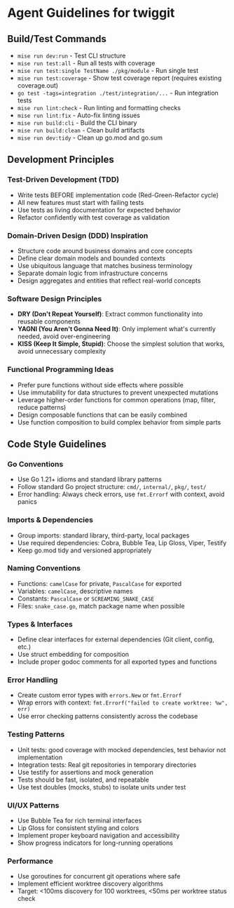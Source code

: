 # Agent Guidelines for twiggit

## Build/Test Commands
- `mise run dev:run` - Test CLI structure
- `mise run test:all` - Run all tests with coverage
- `mise run test:single TestName ./pkg/module` - Run single test
- `mise run test:coverage` - Show test coverage report (requires existing coverage.out)
- `go test -tags=integration ./test/integration/...` - Run integration tests
- `mise run lint:check` - Run linting and formatting checks
- `mise run lint:fix` - Auto-fix linting issues
- `mise run build:cli` - Build the CLI binary
- `mise run build:clean` - Clean build artifacts
- `mise run dev:tidy` - Clean up go.mod and go.sum

## Development Principles

### Test-Driven Development (TDD)
- Write tests BEFORE implementation code (Red-Green-Refactor cycle)
- All new features must start with failing tests
- Use tests as living documentation for expected behavior
- Refactor confidently with test coverage as validation

### Domain-Driven Design (DDD) Inspiration
- Structure code around business domains and core concepts
- Define clear domain models and bounded contexts
- Use ubiquitous language that matches business terminology
- Separate domain logic from infrastructure concerns
- Design aggregates and entities that reflect real-world concepts

### Software Design Principles
- **DRY (Don't Repeat Yourself)**: Extract common functionality into reusable components
- **YAGNI (You Aren't Gonna Need It)**: Only implement what's currently needed, avoid over-engineering
- **KISS (Keep It Simple, Stupid)**: Choose the simplest solution that works, avoid unnecessary complexity

### Functional Programming Ideas
- Prefer pure functions without side effects where possible
- Use immutability for data structures to prevent unexpected mutations
- Leverage higher-order functions for common operations (map, filter, reduce patterns)
- Design composable functions that can be easily combined
- Use function composition to build complex behavior from simple parts

## Code Style Guidelines

### Go Conventions
- Use Go 1.21+ idioms and standard library patterns
- Follow standard Go project structure: `cmd/`, `internal/`, `pkg/`, `test/`
- Error handling: Always check errors, use `fmt.Errorf` with context, avoid panics

### Imports & Dependencies
- Group imports: standard library, third-party, local packages
- Use required dependencies: Cobra, Bubble Tea, Lip Gloss, Viper, Testify
- Keep go.mod tidy and versioned appropriately

### Naming Conventions
- Functions: `camelCase` for private, `PascalCase` for exported
- Variables: `camelCase`, descriptive names
- Constants: `PascalCase` or `SCREAMING_SNAKE_CASE`
- Files: `snake_case.go`, match package name when possible

### Types & Interfaces
- Define clear interfaces for external dependencies (Git client, config, etc.)
- Use struct embedding for composition
- Include proper godoc comments for all exported types and functions

### Error Handling
- Create custom error types with `errors.New` or `fmt.Errorf`
- Wrap errors with context: `fmt.Errorf("failed to create worktree: %w", err)`
- Use error checking patterns consistently across the codebase

### Testing Patterns

- Unit tests: good coverage with mocked dependencies, test behavior not implementation
- Integration tests: Real git repositories in temporary directories
- Use testify for assertions and mock generation
- Tests should be fast, isolated, and repeatable
- Use test doubles (mocks, stubs) to isolate units under test

### UI/UX Patterns
- Use Bubble Tea for rich terminal interfaces
- Lip Gloss for consistent styling and colors
- Implement proper keyboard navigation and accessibility
- Show progress indicators for long-running operations

### Performance
- Use goroutines for concurrent git operations where safe
- Implement efficient worktree discovery algorithms
- Target: <100ms discovery for 100 worktrees, <50ms per worktree status check